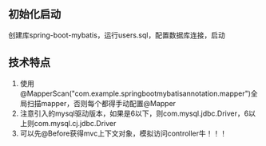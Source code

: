## 初始化启动

创建库spring-boot-mybatis，运行users.sql，配置数据库连接，启动

## 技术特点

1. 使用@MapperScan("com.example.springbootmybatisannotation.mapper")全局扫描mapper，否则每个都得手动配置@Mapper
2. 注意引入的mysql驱动版本，如果是6以下，则com.mysql.jdbc.Driver，6以上则com.mysql.cj.jdbc.Driver
3. 可以先@Before获得mvc上下文对象，模拟访问controller牛！！！